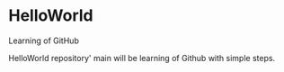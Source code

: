 # HelloWorld
Learning of GitHub 

HelloWorld repository' main will be learning of Github with simple steps.
